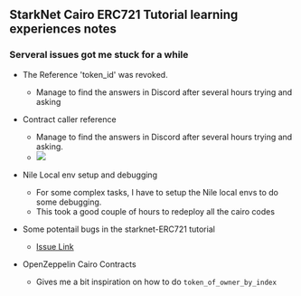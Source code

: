 ## StarkNet Cairo ERC721 Tutorial learning experiences notes

### Serveral issues got me stuck for a while
- The Reference 'token_id' was revoked.
  - Manage to find the answers in Discord after several hours trying and asking

- Contract caller reference
  - Manage to find the answers in Discord after several hours trying and asking.
  - ![](https://user-images.githubusercontent.com/85657906/174252994-94e15b77-ac8a-466d-ae45-4c0ac7399a81.jpg)

- Nile Local env setup and debugging
  - For some complex tasks, I have to setup the Nile local envs to do some debugging.
  - This took a good couple of hours to redeploy all the cairo codes


- Some potentail bugs in the starknet-ERC721 tutorial
  - [Issue Link](https://github.com/starknet-edu/starknet-erc721/issues/4)


- OpenZeppelin Cairo Contracts
  - Gives me a bit inspiration on how to do `token_of_owner_by_index`


